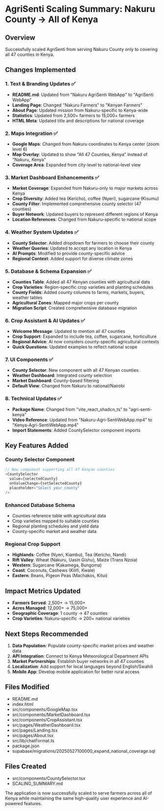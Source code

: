 # AgriSenti Scaling Summary: Nakuru County → All of Kenya

## Overview
Successfully scaled AgriSenti from serving Nakuru County only to covering all 47 counties in Kenya.

## Changes Implemented

### 1. Text & Branding Updates ✅
- **README.md**: Updated from "Nakuru AgriSenti WebApp" to "AgriSenti WebApp"
- **Landing Page**: Changed "Nakuru Farmers" to "Kenyan Farmers"
- **About Page**: Updated mission from Nakuru-specific to Kenya-wide
- **Statistics**: Updated from 2,500+ farmers to 15,000+ farmers
- **HTML Meta**: Updated title and descriptions for national coverage

### 2. Maps Integration ✅
- **Google Maps**: Changed from Nakuru coordinates to Kenya center (zoom level 6)
- **Map Overlay**: Updated to show "All 47 Counties, Kenya" instead of "Nakuru, Kenya"
- **Coverage Area**: Expanded from city-level to national-level view

### 3. Market Dashboard Enhancements ✅
- **Market Coverage**: Expanded from Nakuru-only to major markets across Kenya
- **Crop Diversity**: Added tea (Kericho), coffee (Nyeri), sugarcane (Kisumu)
- **County Filter**: Implemented comprehensive county selector (47 counties)
- **Buyer Network**: Updated buyers to represent different regions of Kenya
- **Location References**: Changed from Nakuru-specific to national scope

### 4. Weather System Updates ✅
- **County Selector**: Added dropdown for farmers to choose their county
- **Weather Queries**: Updated to accept any location in Kenya
- **AI Prompts**: Modified to provide county-specific advice
- **Regional Context**: Added support for diverse climate zones

### 5. Database & Schema Expansion ✅
- **Counties Table**: Added all 47 Kenyan counties with agricultural data
- **Crop Varieties**: Region-specific crop varieties and planting schedules
- **County Fields**: Added county columns to farms, markets, buyers, weather tables
- **Agricultural Zones**: Mapped major crops per county
- **Migration Script**: Created comprehensive database migration

### 6. Crop Assistant & AI Updates ✅
- **Welcome Message**: Updated to mention all 47 counties
- **Crop Support**: Expanded to include tea, coffee, sugarcane, horticulture
- **Regional Advice**: AI now considers county-specific agricultural contexts
- **Quick Questions**: Updated examples to reflect national scope

### 7. UI Components ✅
- **County Selector**: New component with all 47 Kenyan counties
- **Weather Dashboard**: Integrated county selection
- **Market Dashboard**: County-based filtering
- **Default View**: Changed from Nakuru to national/Nairobi

### 8. Technical Updates ✅
- **Package Name**: Changed from "vite_react_shadcn_ts" to "agri-senti-kenya"
- **Video Reference**: Updated from "Nakuru-Agri-SentiWebApp.mp4" to "Kenya-Agri-SentiWebApp.mp4"
- **Import Statements**: Added CountySelector component imports

## Key Features Added

### County Selector Component
```typescript
// New component supporting all 47 Kenyan counties
<CountySelector 
  value={selectedCounty} 
  onValueChange={setSelectedCounty}
  placeholder="Select your county"
/>
```

### Enhanced Database Schema
- Counties reference table with agricultural data
- Crop varieties mapped to suitable counties
- Regional planting schedules and yield data
- County-specific market and weather data

### Regional Crop Support
- **Highlands**: Coffee (Nyeri, Kiambu), Tea (Kericho, Nandi)
- **Rift Valley**: Wheat (Nakuru, Uasin Gishu), Maize (Trans Nzoia)
- **Western**: Sugarcane (Kakamega, Bungoma)
- **Coast**: Coconuts, Cashews (Kilifi, Kwale)
- **Eastern**: Beans, Pigeon Peas (Machakos, Kitui)

## Impact Metrics Updated
- **Farmers Served**: 2,500+ → 15,000+
- **Acres Managed**: 12,000+ → 75,000+
- **Geographic Coverage**: 1 county → 47 counties
- **Crop Varieties**: Nakuru-specific → 200+ national varieties

## Next Steps Recommended
1. **Data Population**: Populate county-specific market prices and weather data
2. **API Integration**: Connect to Kenya Meteorological Department APIs
3. **Market Partnerships**: Establish buyer networks in all 47 counties
4. **Localization**: Add support for local languages beyond English/Swahili
5. **Mobile App**: Develop mobile application for better rural access

## Files Modified
- README.md
- index.html
- src/components/GoogleMap.tsx
- src/components/MarketDashboard.tsx
- src/components/CropAssistant.tsx
- src/pages/WeatherDashboard.tsx
- src/pages/Landing.tsx
- src/pages/About.tsx
- src/lib/chatFormat.ts
- package.json
- supabase/migrations/20250527100000_expand_national_coverage.sql

## Files Created
- src/components/CountySelector.tsx
- SCALING_SUMMARY.md

The application is now successfully scaled to serve farmers across all of Kenya while maintaining the same high-quality user experience and AI-powered features.